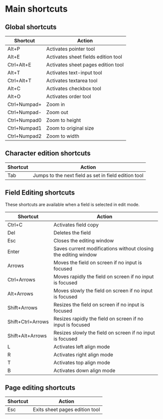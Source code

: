 # Main shortcuts

## Global shortcuts

| Shortcut     | Action                              |
| ------------ | ----------------------------------- |
| Alt+P        | Activates pointer tool              |
| Alt+E        | Activates sheet fields edition tool |
| Ctrl+Alt+E   | Activates sheet pages edition tool  |
| Alt+T        | Activates text-input tool           |
| Ctrl+Alt+T   | Activates textarea tool             |
| Alt+C        | Activates checkbox tool             |
| Alt+O        | Activates order tool                |
| Ctrl+Numpad+ | Zoom in                             |
| Ctrl+Numpad- | Zoom out                            |
| Ctrl+Numpad0 | Zoom to height                      |
| Ctrl+Numpad1 | Zoom to original size               |
| Ctrl+Numpad2 | Zoom to width                       |

## Character edition shortcuts

| Shortcut | Action                                               |
| -------- | ---------------------------------------------------- |
| Tab      | Jumps to the next field as set in field edition tool |

## Field Editing shortcuts

These shortcuts are available when a field is selected in edit mode.

| Shortcut          | Action                                                         |
| ----------------- | -------------------------------------------------------------- |
| Ctrl+C            | Activates field copy                                           |
| Del               | Deletes the field                                              |
| Esc               | Closes the editing window                                      |
| Enter             | Saves current modifications without closing the editing window |
| Arrows            | Moves the field on screen if no input is focused               |
| Ctrl+Arrows       | Moves rapidly the field on screen if no input is focused       |
| Alt+Arrows        | Moves slowly the field on screen if no input is focused        |
| Shift+Arrows      | Resizes the field on screen if no input is focused             |
| Shift+Ctrl+Arrows | Resizes rapidly the field on screen if no input is focused     |
| Shift+Alt+Arrows  | Resizes slowly the field on screen if no input is focused      |
| L                 | Activates left align mode                                      |
| R                 | Activates right align mode                                     |
| T                 | Activates top align mode                                       |
| B                 | Activates down align mode                                      |

## Page editing shortcuts

| Shortcut | Action                         |
| -------- | ------------------------------ |
| Esc      | Exits sheet pages edition tool |
